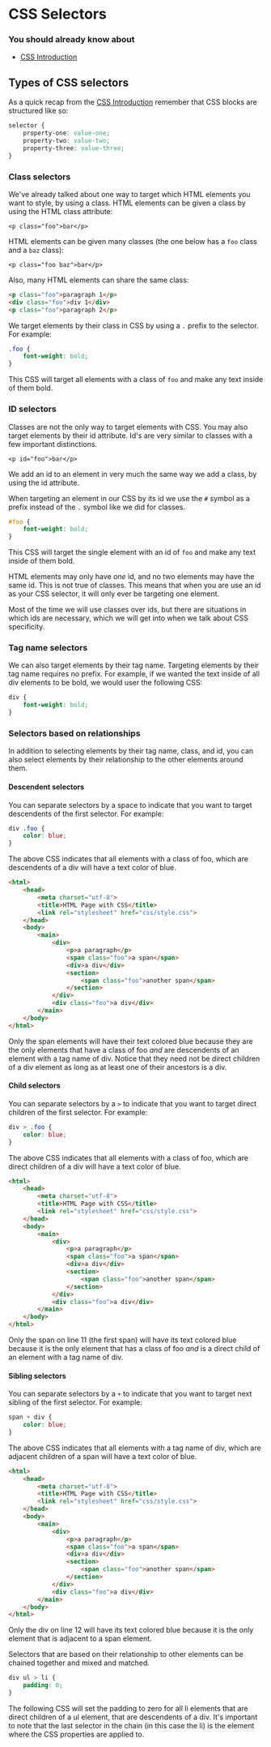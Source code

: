# CSS Selectors

### You should already know about
* [CSS Introduction](../css-introduction/README.md)

## Types of CSS selectors

As a quick recap from the [CSS Introduction](../css-introduction/README.md) remember that CSS blocks are structured like so:

```css
selector {
	property-one: value-one;
	property-two: value-two;
	property-three: value-three;
}
```

### Class selectors

We've already talked about one way to target which HTML elements you want to style, by using a class. HTML elements can be given a class by using the HTML class attribute:

`<p class="foo">bar</p>`

HTML elements can be given many classes (the one below has a `foo` class and a `baz` class):

`<p class="foo baz">bar</p>`

Also, many HTML elements can share the same class:

```html
<p class="foo">paragraph 1</p>
<div class="foo">div 1</div>
<p class="foo">paragraph 2</p>
```

We target elements by their class in CSS by using a `.` prefix to the selector. For example:

```css
.foo {
	font-weight: bold;
}
```

This CSS will target all elements with a class of `foo` and make any text inside of them bold.

### ID selectors

Classes are not the only way to target elements with CSS. You may also target elements by their id attribute. Id's are very similar to classes with a few important distinctions.

`<p id="foo">bar</p>`

We add an id to an element in very much the same way we add a class, by using the id attribute.

When targeting an element in our CSS by its id we use the `#` symbol as a prefix instead of the `.` symbol like we did for classes.

```css
#foo {
	font-weight: bold;
}
```

This CSS will target the single element with an id of `foo` and make any text inside of them bold.

HTML elements may only have *one* id, and no two elements may have the same id. This is not true of classes. This means that when you are use an id as your CSS selector, it will only ever be targeting one element.

Most of the time we will use classes over ids, but there are situations in which ids are necessary, which we will get into when we talk about CSS specificity.

### Tag name selectors

We can also target elements by their tag name. Targeting elements by their tag name requires no prefix. For example, if we wanted the text inside of all div elements to be bold, we would user the following CSS:

```css
div {
	font-weight: bold;
}
```

### Selectors based on relationships

In addition to selecting elements by their tag name, class, and id, you can also select elements by their relationship to the other elements around them.

#### Descendent selectors

You can separate selectors by a space to indicate that you want to target descendents of the first selector. For example:

```css
div .foo {
	color: blue;
}
```

The above CSS indicates that all elements with a class of foo, which are descendents of a div will have a text color of blue.

```html
<html>
	<head>
		<meta charset="utf-8">
		<title>HTML Page with CSS</title>
		<link rel="stylesheet" href="css/style.css">
	</head>
	<body>
		<main>
			<div>
				<p>a paragraph</p>
				<span class="foo">a span</span>
				<div>a div</div>
				<section>
					<span class="foo">another span</span>
				</section>
			</div>
			<div class="foo">a div</div>
		</main>
	</body>
</html>
```

Only the span elements will have their text colored blue because they are the only elements that have a class of foo *and* are descendents of an element with a tag name of div. Notice that they need not be direct children of a div element as long as at least one of their ancestors is a div.

#### Child selectors

You can separate selectors by a `>` to indicate that you want to target direct children of the first selector. For example:

```css
div > .foo {
	color: blue;
}
```

The above CSS indicates that all elements with a class of foo, which are direct children of a div will have a text color of blue.

```html
<html>
	<head>
		<meta charset="utf-8">
		<title>HTML Page with CSS</title>
		<link rel="stylesheet" href="css/style.css">
	</head>
	<body>
		<main>
			<div>
				<p>a paragraph</p>
				<span class="foo">a span</span>
				<div>a div</div>
				<section>
					<span class="foo">another span</span>
				</section>
			</div>
			<div class="foo">a div</div>
		</main>
	</body>
</html>
```

Only the span on line 11 (the first span) will have its text colored blue because it is the only element that has a class of foo *and* is a direct child of an element with a tag name of div.

#### Sibling selectors


You can separate selectors by a `+` to indicate that you want to target next sibling of the first selector. For example:

```css
span + div {
	color: blue;
}
```

The above CSS indicates that all elements with a tag name of div, which are adjacent children of a span will have a text color of blue.

```html
<html>
	<head>
		<meta charset="utf-8">
		<title>HTML Page with CSS</title>
		<link rel="stylesheet" href="css/style.css">
	</head>
	<body>
		<main>
			<div>
				<p>a paragraph</p>
				<span class="foo">a span</span>
				<div>a div</div>
				<section>
					<span class="foo">another span</span>
				</section>
			</div>
			<div class="foo">a div</div>
		</main>
	</body>
</html>
```

Only the div on line 12 will have its text colored blue because it is the only element that is adjacent to a span element.

Selectors that are based on their relationship to other elements can be chained together and mixed and matched.

```css
div ul > li {
	padding: 0;
}
```

The following CSS will set the padding to zero for all li elements that are direct children of a ul element, that are descendents of a div. It's important to note that the last selector in the chain (in this case the li) is the element where the CSS properties are applied to.

